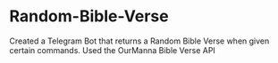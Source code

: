# Random-Bible-Verse
Created a Telegram Bot that returns a Random Bible Verse when given certain commands. Used the OurManna Bible Verse API
